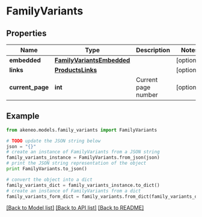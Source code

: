 # FamilyVariants


## Properties
Name | Type | Description | Notes
------------ | ------------- | ------------- | -------------
**embedded** | [**FamilyVariantsEmbedded**](FamilyVariantsEmbedded.md) |  | [optional] 
**links** | [**ProductsLinks**](ProductsLinks.md) |  | [optional] 
**current_page** | **int** | Current page number | [optional] 

## Example

```python
from akeneo.models.family_variants import FamilyVariants

# TODO update the JSON string below
json = "{}"
# create an instance of FamilyVariants from a JSON string
family_variants_instance = FamilyVariants.from_json(json)
# print the JSON string representation of the object
print FamilyVariants.to_json()

# convert the object into a dict
family_variants_dict = family_variants_instance.to_dict()
# create an instance of FamilyVariants from a dict
family_variants_form_dict = family_variants.from_dict(family_variants_dict)
```
[[Back to Model list]](../README.md#documentation-for-models) [[Back to API list]](../README.md#documentation-for-api-endpoints) [[Back to README]](../README.md)


